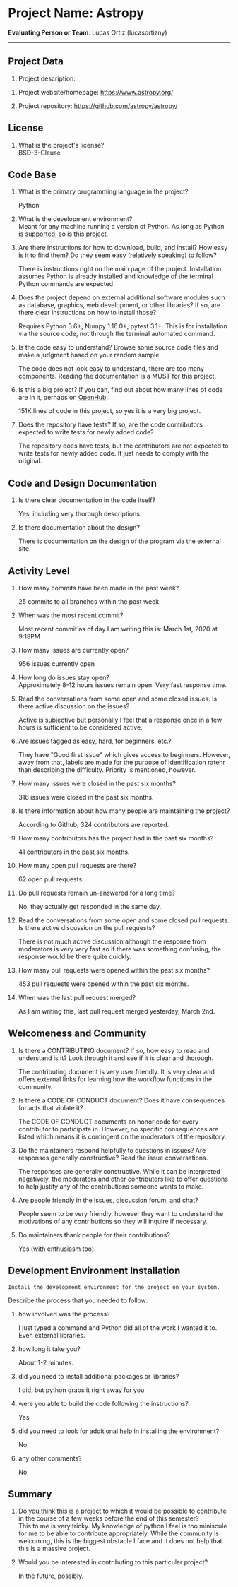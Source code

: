 # Project Name:  Astropy   



**Evaluating Person or Team**:
Lucas Ortiz (lucasortizny)

---

## Project Data

1. Project description: <br>
<!--
What is the purpose of this project? What does the code do? What type of users
does it have?
-->

1. Project website/homepage: https://www.astropy.org/

1. Project repository: https://github.com/astropy/astropy/



## License

1. What is the project's license? <br>
	BSD-3-Clause



## Code Base


1. What is the primary programming language in the project?

	Python

1. What is the development environment? <br>
	Meant for any machine running a version of Python. As long as Python is supported, so is this project.

1. Are there instructions for how to download, build, and install? How easy is it
to find them? Do they seem easy (relatively speaking) to follow? <br>

	There is instructions right on the main page of the project. Installation assumes Python is already installed and
knowledge of the terminal Python commands are expected.

1. Does the project depend on external additional software modules such as
database,  graphics, web development, or other libraries? If so, are there clear instructions on how to install those? <br>

	Requires Python 3.6+, Numpy 1.16.0+, pytest 3.1+. This is for installation via the source code, not through the terminal automated command.


1. Is the code easy to understand? Browse some source code files and make
a judgment based on your random sample. <br>

	The code does not look easy to understand, there are too many components. Reading the documentation is a MUST for this project.


1. Is this a big project? If you can, find out about how many lines of code
are in it, perhaps on [OpenHub](https://www.openhub.net/). <br>

	151K lines of code in this project, so yes it is a very big project.

1. Does the repository have tests? If so, are the code contributors expected to write tests for newly added code? <br>

	The repository does have tests, but the contributors are not expected to write tests for newly added code. It just needs to comply with the original.


## Code and Design Documentation
1. Is there clear documentation in the code itself? <br>

	Yes, including very thorough descriptions.

1. Is there documentation about the design?  <br>

	There is documentation on the design of the program via the external site. 

## Activity Level


1. How many commits have been made in the past week? <br>

	25 commits to all branches within the past week.

1. When was the most recent commit? <br>

	Most recent commit as of day I am writing this is: March 1st, 2020 at 9:18PM


1. How many issues are currently open? <br>

	956 issues currently open

1. How long do issues stay open? <br>
	Approximately 8-12 hours issues remain open. Very fast response time.

1. Read the conversations from some open and some closed issues. Is there active discussion on the issues? <br>

	Active is subjective but personally I feel that a response once in a few hours is sufficient to be considered
active.

1. Are issues tagged as easy, hard, for beginners, etc.? <br>

	They have "Good first issue" which gives access to beginners. However, away from that, labels are made for the purpose of identification
ratehr than describing the difficulty. Priority is mentioned, however.

1. How many issues were closed in the past six months? <br>

	316 issues were closed in the past six months.

1. Is there information about how many people are maintaining the project? <br>

	According to Github, 324 contributors are reported. 

1. How many contributors has the project had in the past six months? <br>

	41 contributors in the past six months.

1. How many open pull requests are there? <br>

	62 open pull requests.

1. Do pull requests remain un-answered for a long time? <br>

	No, they actually get responded in the same day.

1. Read the conversations from some open and some closed pull requests.  Is there active discussion on the pull requests? <br>

	There is not much active discussion although the response from moderators is very very fast so if there was something confusing, the response would be there quite quickly.


1. How many pull requests were opened within the past six months? <br>

	453 pull requests were opened within the past six months.

1. When was the last  pull request  merged? <br>

	As I am writing this, last pull request merged yesterday, March 2nd.

## Welcomeness and Community

1. Is there a CONTRIBUTING document? If so, how easy to read and understand is it?
	Look through it and see if it is clear and thorough. <br>

	The contributing document is very user friendly. It is very clear and offers external links for learning how the workflow
functions in the community.

1. Is there a CODE OF CONDUCT document? Does it have consequences for acts that
violate it? <br>

	The CODE OF CONDUCT documents an honor code for every contributor to participate in. However, no specific consequences are listed which means it is contingent on the moderators of the repository. 


1. Do the maintainers respond helpfully to questions in issues?
Are responses generally constructive? Read the issue conversations. <br>

	The responses are generally constructive. While it can be interpreted negatively, the moderators and other contributors like to offer questions to help justify any of the contributions someone wants to make.


1. Are people friendly in the issues, discussion forum, and chat? <br>

	People seem to be very friendly, however they want to understand the motivations of any contributions so they will inquire if necessary.


1. Do maintainers thank people for their contributions? <br>

	Yes (with enthusiasm too).	

## Development Environment Installation

	Install the development environment for the project on your system.
Describe the process that you needed to follow:

1. how involved was the process? <br>

	I just typed a command and Python did all of the work I wanted it to. Even external libraries.

1. how long it take you? <br>

	About 1-2 minutes.

1. did you need to install additional packages or libraries? <br>

	I did, but python grabs it right away for you.

1. were you able to build the code following the instructions? <br>

	Yes

1. did you need to look for additional help in installing the environment? <br>

	No

1. any other comments? <br>

	No


## Summary
1. Do you think  this is a project to which it would be possible to contribute
in the course of a few weeks before the end of this semester? <br>
	This to me is very tricky. My knowledge of python I feel is too miniscule for me to be able to contribute appropriately. While the community is welcoming, this is the biggest obstacle I face and it does not help that this is a massive project.
	

1. Would you be interested in contributing to this particular project? <br>
	
	In the future, possibly.
